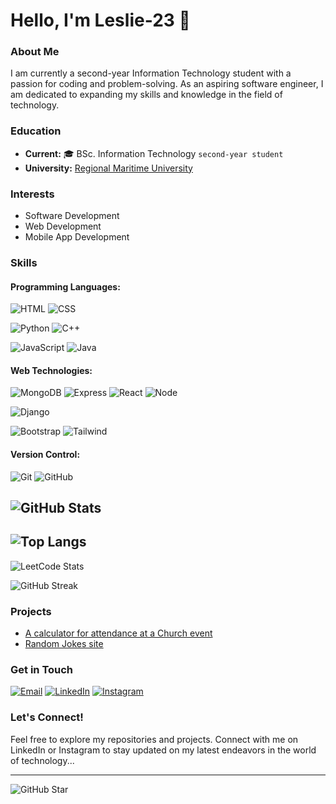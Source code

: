 # Hello, I'm Leslie-23 👋

### About Me
I am currently a second-year Information Technology student with a passion for coding and problem-solving. As an aspiring software engineer, I am dedicated to expanding my skills and knowledge in the field of technology.

### Education
- **Current:** 🎓 BSc. Information Technology `second-year student`  
- **University:** [Regional Maritime University](https://rmu.edu.gh/)

### Interests
- Software Development
- Web Development
- Mobile App Development

### Skills
#### Programming Languages: 
  ![HTML](https://img.shields.io/badge/-HTML5-E34F26?logo=html5&logoColor=white&style=for-the-badge)
  ![CSS](https://img.shields.io/badge/-CSS3-1572B6?logo=css3&logoColor=white&style=for-the-badge)
  
  ![Python](https://img.shields.io/badge/-Python-3776AB?logo=python&logoColor=white&style=for-the-badge)
  ![C++](https://img.shields.io/badge/-C++-00599C?logo=c%2B%2B&logoColor=white&style=for-the-badge)
  
  ![JavaScript](https://img.shields.io/badge/-JavaScript-F7DF1E?logo=javascript&logoColor=black&style=for-the-badge)
  ![Java](https://img.shields.io/badge/-Java-007396?logo=java&logoColor=white&style=for-the-badge)
  
#### Web Technologies:
  ![MongoDB](https://img.shields.io/badge/-MongoDB-47A248?logo=mongodb&logoColor=white&style=for-the-badge)
  ![Express](https://img.shields.io/badge/-Express.js-000000?logo=express&logoColor=white&style=for-the-badge)
  ![React](https://img.shields.io/badge/-React-61DAFB?logo=react&logoColor=black&style=for-the-badge)
  ![Node](https://img.shields.io/badge/-Node.js-339933?logo=node.js&logoColor=white&style=for-the-badge)
  
  ![Django](https://img.shields.io/badge/-Django-092E20?logo=django&logoColor=white&style=for-the-badge)
  
  ![Bootstrap](https://img.shields.io/badge/-Bootstrap-7952B3?logo=bootstrap&logoColor=white&style=for-the-badge)
  ![Tailwind](https://img.shields.io/badge/-Tailwind%20CSS-38B2AC?logo=tailwind-css&logoColor=white&style=for-the-badge)
  
#### Version Control:
  ![Git](https://img.shields.io/badge/-Git-F05032?logo=git&logoColor=white&style=for-the-badge)
  ![GitHub](https://img.shields.io/badge/-GitHub-181717?logo=github&logoColor=white&style=for-the-badge)

![GitHub Stats](https://github-readme-stats.vercel.app/api?username=Leslie-23&show_icons=true&theme=radical)
---
![Top Langs](https://github-readme-stats.vercel.app/api/top-langs/?username=Leslie-23&layout=compact&theme=radical)
---
![LeetCode Stats](https://leetcard.jacoblin.cool/leslieajayi27?theme=dark&font=Montserrat&ext=contest)

![GitHub Streak](https://github-readme-streak-stats.herokuapp.com/?user=Leslie-23&theme=dark)



### Projects
- [A calculator for attendance at a Church event](https://wci-spintex.netlify.app/)
- [Random Jokes site](https://mordecai-and-rigby-fun2.netlify.app/)

### Get in Touch

[![Email](https://img.shields.io/badge/-Email-D14836?logo=gmail&logoColor=white&style=for-the-badge)](mailto:leslieajayi27@gmail.com)
[![LinkedIn](https://img.shields.io/badge/-LinkedIn-0A66C2?logo=linkedin&logoColor=white&style=for-the-badge)](https://www.linkedin.com/in/leslie-paul-ajayi-45a725279?utm_source=share&utm_campaign=share_via&utm_content=profile&utm_medium=android_app)
[![Instagram](https://img.shields.io/badge/-Instagram-E4405F?logo=instagram&logoColor=white&style=for-the-badge)](https://www.instagram.com/i_am.leslie/)

### Let's Connect!
Feel free to explore my repositories and projects. Connect with me on LinkedIn or Instagram to stay updated on my latest endeavors in the world of technology...




---
![GitHub Star](https://img.shields.io/badge/GitHub%20Star-000000?style=for-the-badge&logo=github&logoColor=white)



